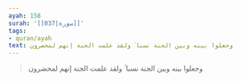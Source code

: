```yaml
---
ayah: 158
surah: '[[037|سورة]]'
tags:
- quran/ayah
text: وجعلوا بينه وبين الجنة نسبا ۚ ولقد علمت الجنة إنهم لمحضرون
---
```

> وجعلوا بينه وبين الجنة نسبا ۚ ولقد علمت الجنة إنهم لمحضرون
